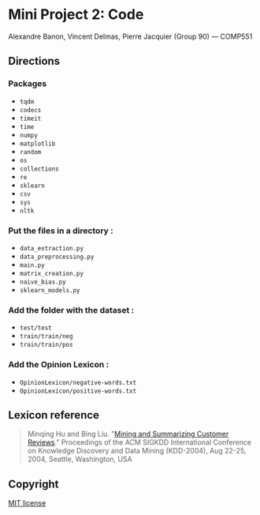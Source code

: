 # Mini Project 2: Code
Alexandre Banon, Vincent Delmas, Pierre Jacquier (Group 90) — COMP551

## Directions
### Packages
- `tqdm`
- `codecs`
- `timeit`
- `time`
- `numpy`
- `matplotlib`
- `random`
- `os`
- `collections`
- `re`
- `sklearn`
- `csv`
- `sys`
- `nltk`

### Put the files in a directory :
- `data_extraction.py`
- `data_preprocessing.py`
- `main.py`
- `matrix_creation.py`
- `naive_bias.py`
- `sklearn_models.py`

### Add the folder with the dataset :
- `test/test`
- `train/train/neg`
- `train/train/pos`

### Add the Opinion Lexicon :
- `OpinionLexicon/negative-words.txt`
- `OpinionLexicon/positive-words.txt`

## Lexicon reference
>Minqing Hu and Bing Liu. "[Mining and Summarizing Customer Reviews](https://www.cs.uic.edu/~liub/publications/kdd04-revSummary.pdf)."
Proceedings of the ACM SIGKDD International Conference on Knowledge 
Discovery and Data Mining (KDD-2004), Aug 22-25, 2004, Seattle, 
Washington, USA

## Copyright
[MIT license](LICENSE.txt)
